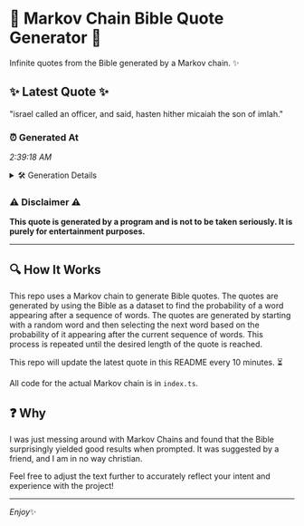 # 📖 Markov Chain Bible Quote Generator 📖

Infinite quotes from the Bible generated by a Markov chain. ✨

## ✨ Latest Quote ✨
"israel called an officer, and said, hasten hither micaiah the son of imlah."

### ⏰ Generated At
*2:39:18 AM*

<details>
    <summary>🛠️ Generation Details</summary>
    <p>
        <strong>🌱 Seed:</strong> israel<br>
        <strong>🔄 Iterations:</strong> 12<br>
        <strong>📜 Context History:</strong><br>[ israel ]: called<br>[ israel, called ]: an<br>[ israel, called, an ]: officer,<br>[ israel, called, an, officer, ]: and<br>[ israel, called, an, officer,, and ]: said,<br>[ israel, called, an, officer,, and, said, ]: hasten<br>[ called, an, officer,, and, said,, hasten ]: hither<br>[ an, officer,, and, said,, hasten, hither ]: micaiah<br>[ officer,, and, said,, hasten, hither, micaiah ]: the<br>[ and, said,, hasten, hither, micaiah, the ]: son<br>[ said,, hasten, hither, micaiah, the, son ]: of<br>[ hasten, hither, micaiah, the, son, of ]: imlah.<br>
    </p>
</details>

### ⚠️ Disclaimer ⚠️
**This quote is generated by a program and is not to be taken seriously. It is purely for entertainment purposes.**

---

## 🔍 How It Works

This repo uses a Markov chain to generate Bible quotes. The quotes are generated by using the Bible as a dataset to find the probability of a word appearing after a sequence of words. The quotes are generated by starting with a random word and then selecting the next word based on the probability of it appearing after the current sequence of words. This process is repeated until the desired length of the quote is reached.

This repo will update the latest quote in this README every 10 minutes. ⏳

All code for the actual Markov chain is in `index.ts`.

## ❓ Why

I was just messing around with Markov Chains and found that the Bible surprisingly yielded good results when prompted. 
It was suggested by a friend, and I am in no way christian.

Feel free to adjust the text further to accurately reflect your intent and experience with the project!

---

*Enjoy*✨
